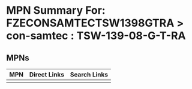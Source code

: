



# MPN Summary For: FZECONSAMTECTSW1398GTRA > con-samtec : TSW-139-08-G-T-RA

## MPNs
  

|MPN|Direct Links|Search Links|
| :--- | :--- | :--- |
||||
